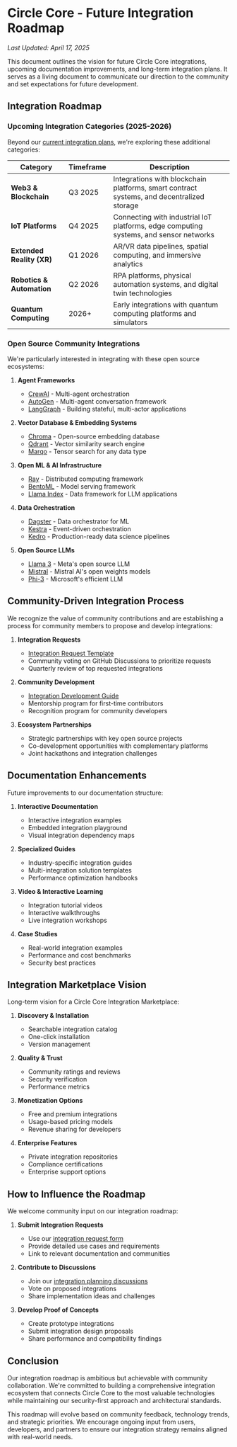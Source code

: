 # Circle Core - Future Integration Roadmap
*Last Updated: April 17, 2025*

This document outlines the vision for future Circle Core integrations, upcoming documentation improvements, and long-term integration plans. It serves as a living document to communicate our direction to the community and set expectations for future development.

## Integration Roadmap

### Upcoming Integration Categories (2025-2026)

Beyond our [current integration plans](historical/2025-04-16-integrations.md), we're exploring these additional categories:

| Category | Timeframe | Description |
|----------|-----------|-------------|
| **Web3 & Blockchain** | Q3 2025 | Integrations with blockchain platforms, smart contract systems, and decentralized storage |
| **IoT Platforms** | Q4 2025 | Connecting with industrial IoT platforms, edge computing systems, and sensor networks |
| **Extended Reality (XR)** | Q1 2026 | AR/VR data pipelines, spatial computing, and immersive analytics |
| **Robotics & Automation** | Q2 2026 | RPA platforms, physical automation systems, and digital twin technologies |
| **Quantum Computing** | 2026+ | Early integrations with quantum computing platforms and simulators |

### Open Source Community Integrations

We're particularly interested in integrating with these open source ecosystems:

1. **Agent Frameworks**
   - [CrewAI](https://github.com/joaomdmoura/crewAI) - Multi-agent orchestration
   - [AutoGen](https://github.com/microsoft/autogen) - Multi-agent conversation framework 
   - [LangGraph](https://github.com/langchain-ai/langgraph) - Building stateful, multi-actor applications

2. **Vector Database & Embedding Systems**
   - [Chroma](https://github.com/chroma-core/chroma) - Open-source embedding database
   - [Qdrant](https://github.com/qdrant/qdrant) - Vector similarity search engine
   - [Marqo](https://github.com/marqo-ai/marqo) - Tensor search for any data type

3. **Open ML & AI Infrastructure**
   - [Ray](https://github.com/ray-project/ray) - Distributed computing framework
   - [BentoML](https://github.com/bentoml/BentoML) - Model serving framework
   - [Llama Index](https://github.com/jerryjliu/llama_index) - Data framework for LLM applications

4. **Data Orchestration**
   - [Dagster](https://github.com/dagster-io/dagster) - Data orchestrator for ML
   - [Kestra](https://github.com/kestra-io/kestra) - Event-driven orchestration
   - [Kedro](https://github.com/kedro-org/kedro) - Production-ready data science pipelines

5. **Open Source LLMs**
   - [Llama 3](https://github.com/meta-llama/llama) - Meta's open source LLM
   - [Mistral](https://github.com/mistralai/mistral-src) - Mistral AI's open weights models
   - [Phi-3](https://huggingface.co/microsoft/phi-3) - Microsoft's efficient LLM

## Community-Driven Integration Process

We recognize the value of community contributions and are establishing a process for community members to propose and develop integrations:

1. **Integration Requests**
   - [Integration Request Template](templates/integration-request-template.md)
   - Community voting on GitHub Discussions to prioritize requests
   - Quarterly review of top requested integrations

2. **Community Development**
   - [Integration Development Guide](guides/community-integration-guide.md)
   - Mentorship program for first-time contributors
   - Recognition program for community developers

3. **Ecosystem Partnerships**
   - Strategic partnerships with key open source projects
   - Co-development opportunities with complementary platforms
   - Joint hackathons and integration challenges

## Documentation Enhancements

Future improvements to our documentation structure:

1. **Interactive Documentation**
   - Interactive integration examples
   - Embedded integration playground
   - Visual integration dependency maps

2. **Specialized Guides**
   - Industry-specific integration guides
   - Multi-integration solution templates
   - Performance optimization handbooks

3. **Video & Interactive Learning**
   - Integration tutorial videos
   - Interactive walkthroughs
   - Live integration workshops

4. **Case Studies**
   - Real-world integration examples
   - Performance and cost benchmarks
   - Security best practices

## Integration Marketplace Vision

Long-term vision for a Circle Core Integration Marketplace:

1. **Discovery & Installation**
   - Searchable integration catalog
   - One-click installation
   - Version management

2. **Quality & Trust**
   - Community ratings and reviews
   - Security verification
   - Performance metrics

3. **Monetization Options**
   - Free and premium integrations
   - Usage-based pricing models
   - Revenue sharing for developers

4. **Enterprise Features**
   - Private integration repositories
   - Compliance certifications
   - Enterprise support options

## How to Influence the Roadmap

We welcome community input on our integration roadmap:

1. **Submit Integration Requests**
   - Use our [integration request form](https://github.com/ol-s-cloud/circle-core/discussions/new?category=integration-requests)
   - Provide detailed use cases and requirements
   - Link to relevant documentation and communities

2. **Contribute to Discussions**
   - Join our [integration planning discussions](https://github.com/ol-s-cloud/circle-core/discussions/categories/integration-planning)
   - Vote on proposed integrations
   - Share implementation ideas and challenges

3. **Develop Proof of Concepts**
   - Create prototype integrations
   - Submit integration design proposals
   - Share performance and compatibility findings

## Conclusion

Our integration roadmap is ambitious but achievable with community collaboration. We're committed to building a comprehensive integration ecosystem that connects Circle Core to the most valuable technologies while maintaining our security-first approach and architectural standards.

This roadmap will evolve based on community feedback, technology trends, and strategic priorities. We encourage ongoing input from users, developers, and partners to ensure our integration strategy remains aligned with real-world needs.
